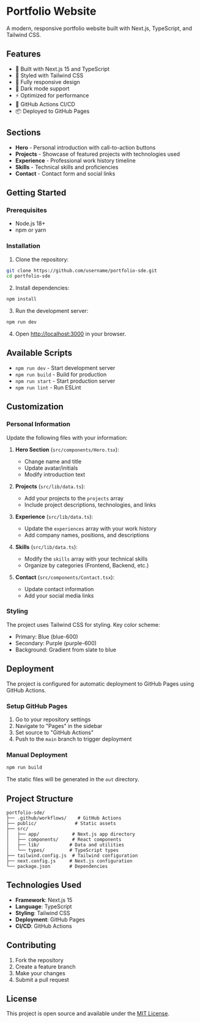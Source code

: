 # Portfolio Website

A modern, responsive portfolio website built with Next.js, TypeScript, and Tailwind CSS.

## Features

- 🚀 Built with Next.js 15 and TypeScript
- 🎨 Styled with Tailwind CSS
- 📱 Fully responsive design
- 🌙 Dark mode support
- ⚡ Optimized for performance
- 🔧 GitHub Actions CI/CD
- 📦 Deployed to GitHub Pages

## Sections

- **Hero** - Personal introduction with call-to-action buttons
- **Projects** - Showcase of featured projects with technologies used
- **Experience** - Professional work history timeline
- **Skills** - Technical skills and proficiencies
- **Contact** - Contact form and social links

## Getting Started

### Prerequisites

- Node.js 18+ 
- npm or yarn

### Installation

1. Clone the repository:
```bash
git clone https://github.com/username/portfolio-sde.git
cd portfolio-sde
```

2. Install dependencies:
```bash
npm install
```

3. Run the development server:
```bash
npm run dev
```

4. Open [http://localhost:3000](http://localhost:3000) in your browser.

## Available Scripts

- `npm run dev` - Start development server
- `npm run build` - Build for production
- `npm run start` - Start production server
- `npm run lint` - Run ESLint

## Customization

### Personal Information

Update the following files with your information:

1. **Hero Section** (`src/components/Hero.tsx`):
   - Change name and title
   - Update avatar/initials
   - Modify introduction text

2. **Projects** (`src/lib/data.ts`):
   - Add your projects to the `projects` array
   - Include project descriptions, technologies, and links

3. **Experience** (`src/lib/data.ts`):
   - Update the `experiences` array with your work history
   - Add company names, positions, and descriptions

4. **Skills** (`src/lib/data.ts`):
   - Modify the `skills` array with your technical skills
   - Organize by categories (Frontend, Backend, etc.)

5. **Contact** (`src/components/Contact.tsx`):
   - Update contact information
   - Add your social media links

### Styling

The project uses Tailwind CSS for styling. Key color scheme:
- Primary: Blue (blue-600)
- Secondary: Purple (purple-600)
- Background: Gradient from slate to blue

## Deployment

The project is configured for automatic deployment to GitHub Pages using GitHub Actions.

### Setup GitHub Pages

1. Go to your repository settings
2. Navigate to "Pages" in the sidebar
3. Set source to "GitHub Actions"
4. Push to the `main` branch to trigger deployment

### Manual Deployment

```bash
npm run build
```

The static files will be generated in the `out` directory.

## Project Structure

```
portfolio-sde/
├── .github/workflows/    # GitHub Actions
├── public/              # Static assets
├── src/
│   ├── app/            # Next.js app directory
│   ├── components/     # React components
│   ├── lib/           # Data and utilities
│   └── types/         # TypeScript types
├── tailwind.config.js  # Tailwind configuration
├── next.config.js     # Next.js configuration
└── package.json       # Dependencies
```

## Technologies Used

- **Framework**: Next.js 15
- **Language**: TypeScript
- **Styling**: Tailwind CSS
- **Deployment**: GitHub Pages
- **CI/CD**: GitHub Actions

## Contributing

1. Fork the repository
2. Create a feature branch
3. Make your changes
4. Submit a pull request

## License

This project is open source and available under the [MIT License](LICENSE).